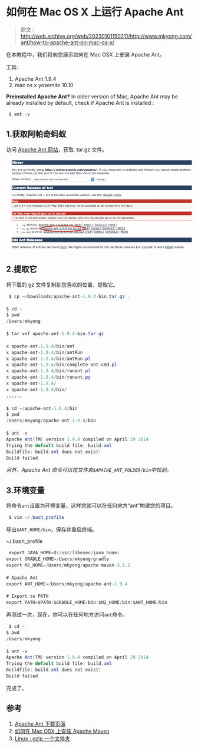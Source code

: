 # 如何在 Mac OS X 上运行 Apache Ant

> 原文：<http://web.archive.org/web/20230101150211/http://www.mkyong.com/ant/how-to-apache-ant-on-mac-os-x/>

在本教程中，我们将向您展示如何在 Mac OSX 上安装 Apache Ant。

工具:

1.  Apache Ant 1.9.4
2.  mac os x yosemite 10.10

**Preinstalled Apache Ant?**
In older version of Mac, Apache Ant may be already installed by default, check if Apache Ant is installed :

```java
 $ ant -v 
```

## 1.获取阿帕奇蚂蚁

访问 [Apache Ant 网站](http://web.archive.org/web/20221225035450/https://ant.apache.org/bindownload.cgi)，获取. tar.gz 文件。

![install-apache-ant-on-mac-osx](img/04d4a05026eb1d31d8c5cfa38d53dc17.png)

## 2.提取它

将下载的 gz 文件复制到您喜欢的位置，提取它。

```java
 $ cp ~/Downloads/apache-ant-1.9.4-bin.tar.gz .

$ cd ~
$ pwd
/Users/mkyong

$ tar vxf apache-ant-1.9.4-bin.tar.gz

x apache-ant-1.9.4/bin/ant
x apache-ant-1.9.4/bin/antRun
x apache-ant-1.9.4/bin/antRun.pl
x apache-ant-1.9.4/bin/complete-ant-cmd.pl
x apache-ant-1.9.4/bin/runant.pl
x apache-ant-1.9.4/bin/runant.py
x apache-ant-1.9.4/
x apache-ant-1.9.4/bin/
......

$ cd ~/apache-ant-1.9.4/bin
$ pwd
/Users/mkyong/apache-ant-1.9.4/bin

$ ant -v
Apache Ant(TM) version 1.9.4 compiled on April 29 2014
Trying the default build file: build.xml
Buildfile: build.xml does not exist!
Build failed 
```

*另外，Apache Ant 命令可以在文件夹`$APACHE_ANT_FOLDER/bin`中找到。*

## 3.环境变量

将命令`ant`设置为环境变量，这样您就可以在任何地方“ant”构建您的项目。

```java
 $ vim ~/.bash_profile 
```

导出`$ANT_HOME/bin`，保存并重启终端。

~/.bash_profile

```java
 export JAVA_HOME=$(/usr/libexec/java_home)
export GRADLE_HOME=/Users/mkyong/gradle
export M2_HOME=/Users/mkyong/apache-maven-3.1.1

# Apache Ant
export ANT_HOME=/Users/mkyong/apache-ant-1.9.4

# Export to PATH
export PATH=$PATH:$GRADLE_HOME/bin:$M2_HOME/bin:$ANT_HOME/bin 
```

再测试一次，现在，你可以在任何地方访问`ant`命令。

```java
 $ cd ~
$ pwd
/Users/mkyong

$ ant -v
Apache Ant(TM) version 1.9.4 compiled on April 29 2014
Trying the default build file: build.xml
Buildfile: build.xml does not exist!
Build failed 
```

完成了。

## 参考

1.  [Apache Ant 下载页面](http://web.archive.org/web/20221225035450/https://ant.apache.org/bindownload.cgi)
2.  [如何在 Mac OSX 上安装 Apache Maven](http://web.archive.org/web/20221225035450/http://www.mkyong.com/maven/install-maven-on-mac-osx/)
3.  [Linux : gzip 一个文件夹](http://web.archive.org/web/20221225035450/http://www.mkyong.com/linux/linux-how-to-gzip-a-folder/)

<input type="hidden" id="mkyong-current-postId" value="13540">
